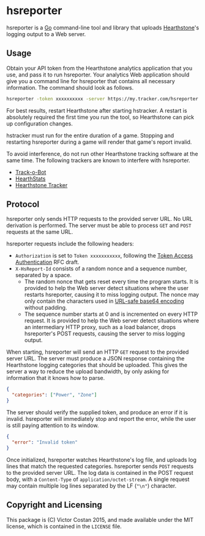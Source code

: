 # hsreporter

hsreporter is a [Go](https://golang.org/) command-line tool and library that
uploads [Hearthstone](http://us.battle.net/hearthstone/)'s logging output to a
Web server.


## Usage

Obtain your API token from the Hearthstone analytics application that you use,
and pass it to run hsreporter. Your analytics Web application should give you a
command line for hsreporter that contains all necessary information. The
command should look as follows.

```bash
hsreporter -token xxxxxxxxxx -server https://my.tracker.com/hsreporter.json
```

For best results, restart Hearthstone after starting hstracker. A restart is
absolutely required the first time you run the tool, so Hearthstone can pick up
configuration changes.

hstracker must run for the entire duration of a game. Stopping and restarting
hsreporter during a game will render that game's report invalid.

To avoid interference, do not run other Hearthstone tracking software at the
same time. The following trackers are known to interfere with hsreporter.

* [Track-o-Bot](https://trackobot.com/)
* [HearthStats](http://hearthstats.net/)
* [Hearthstone Tracker](http://hearthstonetracker.com/)


## Protocol

hsreporter only sends HTTP requests to the provided server URL. No URL
derivation is performed. The server must be able to process `GET` and `POST`
requests at the same URL.

hsreporter requests include the following headers:

* `Authorization` is set to `Token xxxxxxxxxxx`, following the
  [Token Access Authentication](https://tools.ietf.org/html/draft-hammer-http-token-auth-01)
  RFC draft.
* `X-HsReport-Id` consists of a random nonce and a sequence number, separated
   by a space.
    * The random nonce that gets reset every time the program starts. It is
      provided to help the Web server detect situations where the user restarts
      hsreporter, causing it to miss logging output. The nonce may only
      contain the characters used in
      [URL-safe base64 encoding](https://tools.ietf.org/html/rfc4648#section-5)
      without padding.
    * The sequence number starts at 0 and is incremented on every HTTP request.
      It is provided to help the Web server detect situations where an
      intermediary HTTP proxy, such as a load balancer, drops hsreporter's POST
      requests, causing the server to miss logging output.

When starting, hsreporter will send an HTTP `GET` request to the provided
server URL. The server must produce a JSON response containing the Hearthstone
logging categories that should be uploaded. This gives the server a way to
reduce the upload bandwidth, by only asking for information that it knows how
to parse.

```json
{
  "categories": ["Power", "Zone"]
}
```

The server should verify the supplied token, and produce an error if it is
invalid. hsreporter will immediately stop and report the error, while the user
is still paying attention to its window.

```json
{
  "error": "Invalid token"
}
```

Once initialized, hsreporter watches Hearthstone's log file, and uploads log
lines that match the requested categories. hsreporter sends `POST` requests to
the provided server URL. The log data is contained in the POST request body,
with a `Content-Type` of `application/octet-stream`. A single request may
contain multiple log lines separated by the LF (`"\n"`) character.


## Copyright and Licensing

This package is (C) Victor Costan 2015, and made available under the MIT
license, which is contained in the `LICENSE` file.
